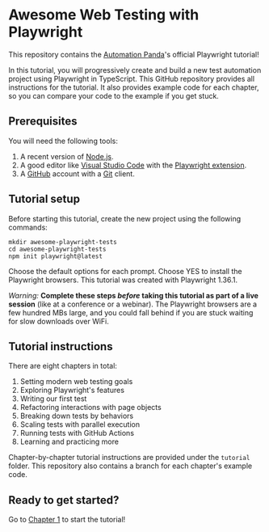 # Awesome Web Testing with Playwright

This repository contains the [Automation Panda](https://automationpanda.com/)'s official Playwright tutorial!

In this tutorial, you will progressively create and build a new test automation project using Playwright in TypeScript.
This GitHub repository provides all instructions for the tutorial.
It also provides example code for each chapter,
so you can compare your code to the example if you get stuck.


## Prerequisites

You will need the following tools:

1. A recent version of [Node.js](https://nodejs.org/).
2. A good editor like [Visual Studio Code](https://code.visualstudio.com/) with the [Playwright extension](https://playwright.dev/docs/getting-started-vscode).
3. A [GitHub](https://github.com/) account with a [Git](https://git-scm.com/) client.


## Tutorial setup

Before starting this tutorial, create the new project using the following commands:

```
mkdir awesome-playwright-tests
cd awesome-playwright-tests
npm init playwright@latest
```

Choose the default options for each prompt.
Choose YES to install the Playwright browsers.
This tutorial was created with Playwright 1.36.1.

*Warning:*
**Complete these steps *before* taking this tutorial as part of a live session** (like at a conference or a webinar).
The Playwright browsers are a few hundred MBs large,
and you could fall behind if you are stuck waiting for slow downloads over WiFi.


## Tutorial instructions

There are eight chapters in total:

1. Setting modern web testing goals
2. Exploring Playwright's features
3. Writing our first test
4. Refactoring interactions with page objects
5. Breaking down tests by behaviors
6. Scaling tests with parallel execution
7. Running tests with GitHub Actions
8. Learning and practicing more

Chapter-by-chapter tutorial instructions are provided under the `tutorial` folder.
This repository also contains a branch for each chapter's example code.


## Ready to get started?

Go to [Chapter 1](tutorial/01-testing-goals.md) to start the tutorial!
